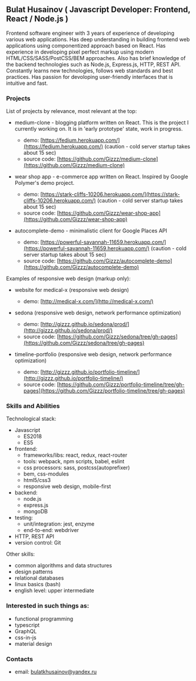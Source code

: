 ## Bulat Husainov ( Javascript Developer: Frontend, React / Node.js )

Frontend software engineer with 3 years of experience of developing various web applications. Has deep understanding in building frontend web applications using componentized approach based on React. Has experience in developing pixel perfect markup using modern HTML/CSS/SASS/PostCSS/BEM approaches. Also has brief knowledge of the backend technologies such as Node.js, Express.js, HTTP, REST API.  Constantly learns new technologies, follows web standards and best practices. Has passion for devoloping user-friendly interfaces that is intuitive and fast. 

### Projects

List of projects by relevance, most relevant at the top:  

- medium-clone - blogging platform written on React. This is the project I currently working on. It is in 'early prototype' state, work in progress.
	- demo:        [https://fedium.herokuapp.com/](https://fedium.herokuapp.com/) (caution - cold server startup takes about 15 sec)
	- source code: [https://github.com/Gizzz/medium-clone](https://github.com/Gizzz/medium-clone)  	
	
- wear shop app - e-commerce app written on React. Inspired by Google Polymer's demo project.  
	- demo:        [https://stark-cliffs-10206.herokuapp.com/](https://stark-cliffs-10206.herokuapp.com/) (caution - cold server startup takes about 15 sec)
	- source code: [https://github.com/Gizzz/wear-shop-app](https://github.com/Gizzz/wear-shop-app)  
	
- autocomplete-demo - minimalistic client for Google Places API
	- demo:        [https://powerful-savannah-11659.herokuapp.com/](https://powerful-savannah-11659.herokuapp.com/) (caution - cold server startup takes about 15 sec)  
	- source code: [https://github.com/Gizzz/autocomplete-demo](https://github.com/Gizzz/autocomplete-demo)  

Examples of responsive web design (markup only):  

- website for medical-x (responsive web design)
	- demo:        [http://medical-x.com/](http://medical-x.com/)

- sedona (responsive web design, network performance optimization)  
	- demo:        [http://gizzz.github.io/sedona/prod/](http://gizzz.github.io/sedona/prod/)  
	- source code: [https://github.com/Gizzz/sedona/tree/gh-pages](https://github.com/Gizzz/sedona/tree/gh-pages)  

- timeline-portfolio (responsive web design, network performance optimization)  
	- demo:        [http://gizzz.github.io/portfolio-timeline/](http://gizzz.github.io/portfolio-timeline/)  
	- source code: [https://github.com/Gizzz/portfolio-timeline/tree/gh-pages](https://github.com/Gizzz/portfolio-timeline/tree/gh-pages)  
    
### Skills and Abilities 

Technological stack:
- Javascript
	- ES2018
	- ES5
- frontend:
	- frameworks/libs: react, redux, react-router
	- tools: webpack, npm scripts, babel, eslint
	- css processors: sass, postcss(autoprefixer)
	- bem, css-modules
	- html5/css3
	- responsive web design, mobile-first
- backend:
	- node.js
	- express.js
	- mongoDB
- testing:
	- unit/integration: jest, enzyme
	- end-to-end: webdriver
- HTTP, REST API
- version control: Git

Other skills:
- common algorithms and data structures
- design patterns
- relational databases
- linux basics (bash)
- english level: upper intermediate

### Interested in such things as:
- functional programming
- typescript
- GraphQL
- css-in-js
- material design

### Contacts
- email:    [bulatkhusainov@yandex.ru](mailto:bulatkhusainov@yandex.ru)  
